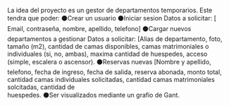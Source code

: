 La idea del proyecto es un gestor de departamentos temporarios. Este tendra que poder:
⚫Crear un usuario
⚫Iniciar sesion
        Datos a solicitar:
        [ Email, contraseña, nombre, apellido, telefono]
⚫Cargar nuevos departamentos a gestionar
        Datos a solicitar:
        [Alias de departamento, foto, tamaño (m2), cantidad de camas disponibles, camas matrimoniales o individuales (si, no, ambas), maxima cantidad de huespedes, acceso (simple, escalera o ascensor).
⚫Reservas nuevas
        [Nombre y apellido, telefono, fecha de ingreso, fecha de salida, reserva abonada, monto total, cantidad camas individuales solicitadas, cantidad camas matrimoniales solcitadas, cantidad de       
         huespedes.
⚫Ser visualizados mediante un grafio de Gant. 
